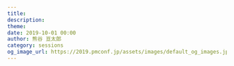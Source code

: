 ```yaml
---
title: 
description: 
theme: 
date: 2019-10-01 00:00
author: 熊谷 亘太郎
category: sessions
og_image_url: https://2019.pmconf.jp/assets/images/default_og_images.jpg
---
```


